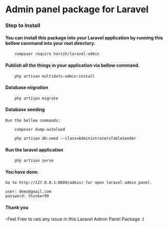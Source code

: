 
# Admin panel package for Laravel

### Step to Install
#### You can install this package into your Laravel application by running this bellow command into your root directory.
```ssh
    composer require harish/laravel-admin
```
#### Publish all the things in your application via bellow command.
```ssh
    php artisan multidots-admin:install
```
#### Database migration
```ssh
    php artisan migrate
```
#### Database seeding
    Run the bellow commands:
```ssh
    composer dump-autoload
   
    php artisan db:seed --class=AdministratorsTableSeeder
```
#### Run the laravel application
```ssh    
    php artisan serve
```
#### You have done.
    Go to http://127.0.0.1:8000/admin/ for open laravel admin panel.

    user: demo@gmail.com
    password: thinker99
#### Thank you 
  -Feel Free to rais any issue in this Laravel Admin Panel Package :)
